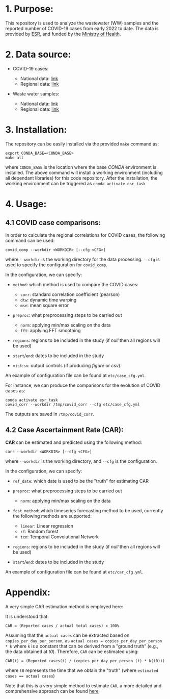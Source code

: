 # 1. Purpose:


This repository is used to analyze the wastewater (WW) samples and the reported number of COVID-19 cases from early 2022 to date. The data is provided by [ESR](https://github.com/ESR-NZ/covid_in_wastewater), and funded by the [Ministry of Health](https://www.health.govt.nz).

# 2. Data source:

- COVID-19 cases:
    - National data: [link](https://github.com/ESR-NZ/covid_in_wastewater/blob/main/data/cases_national.csv)
    - Regional data: [link](https://github.com/ESR-NZ/covid_in_wastewater/blob/main/data/cases_regional.csv)

- Waste water samples:
    - National data: [link](https://github.com/ESR-NZ/covid_in_wastewater/blob/main/data/ww_national.csv)
    - Regional data: [link](https://github.com/ESR-NZ/covid_in_wastewater/blob/main/data/ww_regional.csv)


# 3. Installation:

The repository can be easily installed via the provided `make` command as:

```
export CONDA_BASE=<CONDA_BASE>
make all
```
where `CONDA_BASE` is the location where the base _CONDA_ environment is installed. The above command will install a working environment (including all dependant libraries) for this code repository. After the installation, the working environment can be triggered as `conda activate esr_task`

# 4. Usage:

## 4.1 COVID case comparisons:

In order to calculate the regional correlations for COVID cases, the following command can be used:
```
covid_comp --workdir <WORKDIR> [--cfg <CFG>]
```
where `--workdir` is the working directory for the data processing. `--cfg` is used to specify the configuration for `covid_comp`.

In the configuration, we can specify:

- `method`: which method is used to compare the COVID cases:
    - `corr`: standard correlation coefficient (pearson)
    - `dtw`: dynamic time warping
    - `mse`: mean square error

- `preproc`: what preprocessing steps to be carried out
  - `norm`: applying min/max scaling on the data
  - `fft`: applying FFT smoothing

- `regions`: regions to be included in the study (if _null_ then all regions will be used)

- `start`/`end`: dates to be included in the study

- `vis`/`csv`: output controls (if producing _figure_ or _csv_).

An example of configuration file can be found at `etc/case_cfg.yml`.


For instance, we can produce the comparisons for the evolution of COVID cases as:
```
conda activate esr_task
covid_corr --workdir /tmp/covid_corr --cfg etc/case_cfg.yml
```
The outputs are saved in `/tmp/covid_corr`.

## 4.2 Case Ascertainment Rate (CAR):

**CAR** can be estimated and predicted using the following method:
```
carr --workdir <WORKDIR> [--cfg <CFG>]
```
where `--workdir` is the working directory, and `--cfg` is the configuration.

In the configuration, we can specify:

- `ref_date`: which date is used to be the "truth" for estimating CAR

- `preproc`: what preprocessing steps to be carried out
    - `norm`: applying min/max scaling on the data

- `fcst_method`: which timeseries forecasting method to be used, currently the following methods are supported:
    - `linear`: Linear regression
    - `rf`: Random forest
    - `tcn`: Temporal Convolutional Network

- `regions`: regions to be included in the study (if _null_ then all regions will be used)

- `start`/`end`: dates to be included in the study


An example of configuration file can be found at `etc/car_cfg.yml`.


# Appendix:

A very simple CAR estimation method is employed here:

It is understood that:
```
CAR = (Reported cases / actual total cases) x 100%
```

Assuming that the `actual cases` can be extracted based on `copies_per_day_per_person`, as `actual cases = copies_per_day_per_person * k` where `k` is a constant that can be derived from a "ground truth" (e.g., the data obtained at _t0_). Therefore, `CAR` can be estimated using:

```
CAR(t) = (Reported cases(t) / (copies_per_day_per_person (t) * k(t0)))
```
where `t0` represents the time that we obtain the "truth" (where `estimated cases == actual cases`)

Note that this is a very simple method to estimate `CAR`, a more detailed and comprehensive approach can be found [here](https://www.sciencedirect.com/science/article/pii/S0022519322003241)


